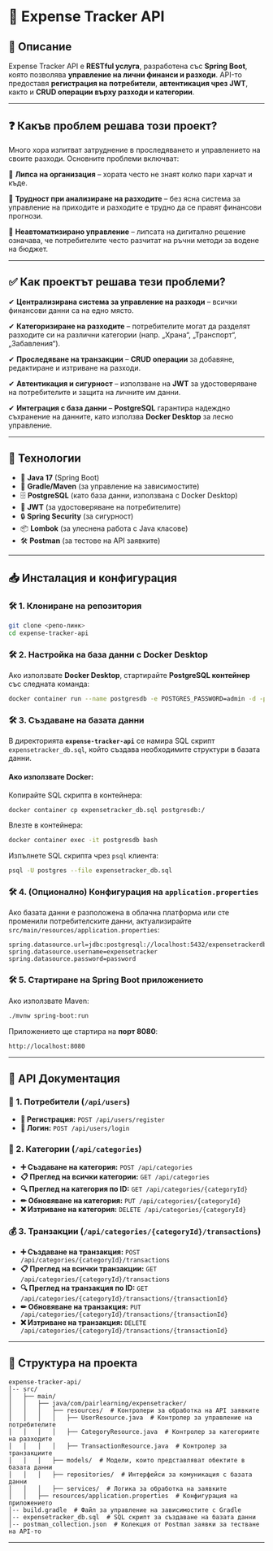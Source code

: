 # 📌 Expense Tracker API

## 📝 Описание
Expense Tracker API е **RESTful услуга**, разработена със **Spring Boot**, която позволява **управление на лични финанси и разходи**. API-то предоставя **регистрация на потребители**, **автентикация чрез JWT**, както и **CRUD операции върху разходи и категории**.

---
## ❓ Какъв проблем решава този проект?
Много хора изпитват затруднение в проследяването и управлението на своите разходи. Основните проблеми включват:

🔴 **Липса на организация** – хората често не знаят колко пари харчат и къде.

🔴 **Трудност при анализиране на разходите** – без ясна система за управление на приходите и разходите е трудно да се правят финансови прогнози.

🔴 **Неавтоматизирано управление** – липсата на дигитално решение означава, че потребителите често разчитат на ръчни методи за водене на бюджет.

---
## ✅ Как проектът решава тези проблеми?

✔ **Централизирана система за управление на разходи** – всички финансови данни са на едно място.

✔ **Категоризиране на разходите** – потребителите могат да разделят разходите си на различни категории (напр. „Храна“, „Транспорт“, „Забавления“).

✔ **Проследяване на транзакции** – **CRUD операции** за добавяне, редактиране и изтриване на разходи.

✔ **Автентикация и сигурност** – използване на **JWT** за удостоверяване на потребителите и защита на личните им данни.

✔ **Интеграция с база данни** – **PostgreSQL** гарантира надеждно съхранение на данните, като използва **Docker Desktop** за лесно управление.

---
## 🔧 Технологии

- 🚀 **Java 17** (Spring Boot)
- 🔗 **Gradle/Maven** (за управление на зависимостите)
- 🗄 **PostgreSQL** (като база данни, използвана с Docker Desktop)
- 🔑 **JWT** (за удостоверяване на потребителите)
- 🔒 **Spring Security** (за сигурност)
- 📦 **Lombok** (за улеснена работа с Java класове)
- 🛠 **Postman** (за тестове на API заявките)

---
## 📥 Инсталация и конфигурация

### 🛠 1. Клониране на репозитория
```sh
git clone <репо-линк>
cd expense-tracker-api
```

### 🛠 2. Настройка на база данни с **Docker Desktop**

Ако използвате **Docker Desktop**, стартирайте **PostgreSQL контейнер** със следната команда:
```sh
docker container run --name postgresdb -e POSTGRES_PASSWORD=admin -d -p 5432:5432 postgres
```

### 🛠 3. Създаване на базата данни
В директорията **`expense-tracker-api`** се намира SQL скрипт `expensetracker_db.sql`, който създава необходимите структури в базата данни.

#### Ако използвате Docker:
Копирайте SQL скрипта в контейнера:
```sh
docker container cp expensetracker_db.sql postgresdb:/
```
Влезте в контейнера:
```sh
docker container exec -it postgresdb bash
```
Изпълнете SQL скрипта чрез `psql` клиента:
```sh
psql -U postgres --file expensetracker_db.sql
```

### 🛠 4. (Опционално) Конфигурация на `application.properties`
Ако базата данни е разположена в облачна платформа или сте променили потребителските данни, актуализирайте `src/main/resources/application.properties`:
```properties
spring.datasource.url=jdbc:postgresql://localhost:5432/expensetrackerdb
spring.datasource.username=expensetracker
spring.datasource.password=password
```

### 🛠 5. Стартиране на Spring Boot приложението
Ако използвате Maven:
```sh
./mvnw spring-boot:run
```
Приложението ще стартира на **порт 8080**:
```
http://localhost:8080
```

---
## 📡 API Документация

### 🔑 1. Потребители (`/api/users`)
- **📝 Регистрация:** `POST /api/users/register`
- **🔑 Логин:** `POST /api/users/login`

### 📂 2. Категории (`/api/categories`)
- **➕ Създаване на категория:** `POST /api/categories`
- **📋 Преглед на всички категории:** `GET /api/categories`
- **🔍 Преглед на категория по ID:** `GET /api/categories/{categoryId}`
- **✏ Обновяване на категория:** `PUT /api/categories/{categoryId}`
- **❌ Изтриване на категория:** `DELETE /api/categories/{categoryId}`

### 💰 3. Транзакции (`/api/categories/{categoryId}/transactions`)
- **➕ Създаване на транзакция:** `POST /api/categories/{categoryId}/transactions`
- **📋 Преглед на всички транзакции:** `GET /api/categories/{categoryId}/transactions`
- **🔍 Преглед на транзакция по ID:** `GET /api/categories/{categoryId}/transactions/{transactionId}`
- **✏ Обновяване на транзакция:** `PUT /api/categories/{categoryId}/transactions/{transactionId}`
- **❌ Изтриване на транзакция:** `DELETE /api/categories/{categoryId}/transactions/{transactionId}`

---
## 📂 Структура на проекта
```
expense-tracker-api/
│-- src/
│   ├── main/
│   │   ├── java/com/pairlearning/expensetracker/
│   │   │   ├── resources/  # Контролери за обработка на API заявките
│   │   │   │   ├── UserResource.java  # Контролер за управление на потребителите
│   │   │   │   ├── CategoryResource.java  # Контролер за категориите на разходите
│   │   │   │   ├── TransactionResource.java  # Контролер за транзакциите
│   │   │   ├── models/  # Модели, които представляват обектите в базата данни
│   │   │   ├── repositories/  # Интерфейси за комуникация с базата данни
│   │   │   ├── services/  # Логика за обработка на заявките
│   │   ├── resources/application.properties  # Конфигурация на приложението
│-- build.gradle  # Файл за управление на зависимостите с Gradle
│-- expensetracker_db.sql  # SQL скрипт за създаване на базата данни
│-- postman_collection.json  # Колекция от Postman заявки за тестване на API-то
```

---

